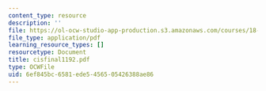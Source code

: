 ```yaml
---
content_type: resource
description: ''
file: https://ol-ocw-studio-app-production.s3.amazonaws.com/courses/18-996-random-matrix-theory-and-its-applications-spring-2004/6ef845bc6581ede5456505426388ae86_cisfinal1192.pdf
file_type: application/pdf
learning_resource_types: []
resourcetype: Document
title: cisfinal1192.pdf
type: OCWFile
uid: 6ef845bc-6581-ede5-4565-05426388ae86
---
```

